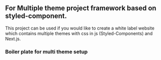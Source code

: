 ## For Multiple theme project framework based on styled-component.

This project can be used if you would like to create a white label website which contains multiple themes with css in js (Styled-Components) and Next.js.

### Boiler plate for multi theme setup
